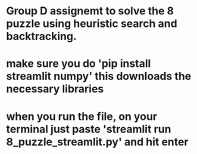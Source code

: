 # Group D assignemt to solve the 8 puzzle using heuristic search and backtracking.

# make sure you do 'pip install streamlit numpy' this downloads the necessary libraries
# when you run the file, on your terminal just paste 'streamlit run 8_puzzle_streamlit.py' and hit enter

